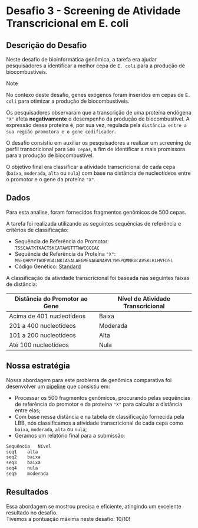 # Desafio 3 - Screening de Atividade Transcricional em E. coli

## Descrição do Desafio

Neste desafio de bioinformática genômica, a tarefa era ajudar pesquisadores a identificar a melhor cepa de `E. coli` para a produção de biocombustíveis.  

>[!NOTE]
>No contexo deste desafio, genes exógenos foram inseridos em cepas de `E. coli` para otimizar a produção de biocombustíveis.  

Os pesquisadores observaram que a transcrição de uma proteína endógena `"X"` afeta **negativamente** o desempenho da produção de biocombustível. A expressão dessa proteína é, por sua vez, regulada pela `distância entre a sua região promotora e o gene codificador`.

O desafio consistiu em auxiliar os pesquisadores a realizar um screening de perfil transcricional para `500 cepas`, a fim de identificar a mais promissora para a produção de biocombustível. 

O objetivo final era classificar a atividade transcricional de cada cepa (`baixa`, `moderada`, `alta` ou `nula`) com base na distância de nucleotídeos entre o promotor e o gene da proteína `"X"`.

## Dados

Para esta análise, foram fornecidos fragmentos genômicos de 500 cepas.  

A tarefa foi realizada utilizando as seguintes sequências de referência e critérios de classificação:
* Sequência de Referência do Promotor: `TSSCAATKTKACTSKCATAWGTTTWWCGCCAC`
* Sequência de Referência da Proteína `"X"`: `MSEQHRYPTWDFVGALNKIASALAEGMEVAGANARVLYWSPQMNRVCAVSKLKLHVFDSL`
* Código Genético: [Standard](https://en.wikipedia.org/wiki/DNA_and_RNA_codon_tables)

A classificação da atividade transcricional foi baseada nas seguintes faixas de distância:

| **Distância do Promotor ao Gene**	| **Nível de Atividade Transcricional** |
| ----------------------------- | --------------------------------- |
| Acima de 401 nucleotídeos	    | Baixa                             |
| 201 a 400 nucleotídeos	    | Moderada                          |
| 101 a 200 nucleotídeos	    | Alta                              |
| Até 100 nucleotídeos	        | Nula                              |


## Nossa estratégia

Nossa abordagem para este problema de genômica comparativa foi desenvolver um [pipeline](src/screening.py) que consistiu em: 
* Processar os 500 fragmentos genômicos, procurando pelas sequências de referência do promotor e da proteína `"X"` para calcular a distância entre elas;
* Com base nessa distância e na tabela de classificação fornecida pela LBB, nós classificamos a atividade transcricional de cada cepa como `baixa`, `moderada`, `alta` ou `nula`;
* Geramos um relatório final para a submissão:

```bash
Sequência   Nível
seq1    alta
seq2    baixa
seq3    baixa
seq4    nula
seq5    moderada
```

## Resultados

Essa abordagem se mostrou precisa e eficiente, atingindo um excelente resultado no desafio.  
Tivemos a pontuação máxima neste desafio: 10/10!

